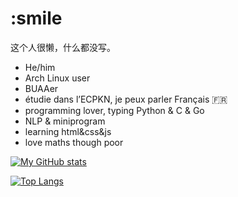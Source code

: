 # :smile

这个人很懒，什么都没写。

+ He/him
+ Arch Linux user
+ BUAAer
+ étudie dans l’ECPKN, je peux parler Français :fr:
+ programming lover, typing Python & C & Go
+ NLP & miniprogram
+ learning html&css&js
+ love maths though poor


[![My GitHub stats](https://github-readme-stats.vercel.app/api?username=zzzsyyy&show_icons=true)](https://github.com/zzzsyyy)

[![Top Langs](https://github-readme-stats.vercel.app/api/top-langs/?username=zzzsyyy&layout=compact&hide=HTML)](https://github.com/zzzsyyy?tab=repositories)
